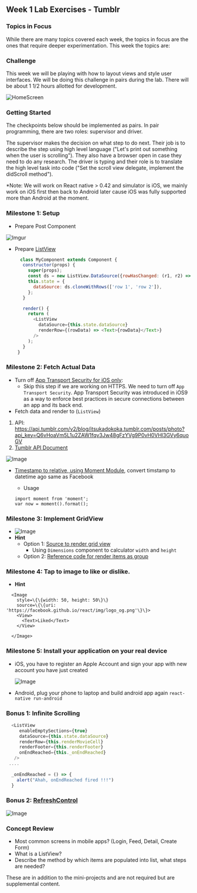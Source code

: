 ## Week 1 Lab Exercises - Tumblr

### Topics in Focus

While there are many topics covered each week, the topics in focus are the ones that require deeper experimentation. This week the topics are:

### Challenge

This week we will be playing with how to layout views and style user interfaces. We will be doing this challenge in pairs during the lab. There will be about 1 1/2 hours allotted for development.

![HomeScreen](http://i.imgur.com/kHx0sJj.png)

### Getting Started
The checkpoints below should be implemented as pairs. In pair programming, there are two roles: supervisor and driver.

The supervisor makes the decision on what step to do next. Their job is to describe the step using high level language ("Let's print out something when the user is scrolling"). They also have a browser open in case they need to do any research. The driver is typing and their role is to translate the high level task into code ("Set the scroll view delegate, implement the didScroll method").

*Note: We will work on React native > 0.42 and simulator is iOS, we mainly work on iOS first then back to Android later cause iOS was fully supported more than Android at the moment.

### Milestone 1: Setup
     
 * Prepare Post Component

![Imgur](http://i.imgur.com/c7a2ADf.png)

 * Prepare [ListView](http://facebook.github.io/react-native/releases/0.42/docs/listview.html#listview)

     ```javascript
       class MyComponent extends Component {
        constructor(props) {
          super(props);
          const ds = new ListView.DataSource({rowHasChanged: (r1, r2) => r1 !== r2});
          this.state = {
            dataSource: ds.cloneWithRows(['row 1', 'row 2']),
          };
        }

        render() {
          return (
            <ListView
              dataSource={this.state.dataSource}
              renderRow={(rowData) => <Text>{rowData}</Text>}
            />
          );
        }
      }
     ```

### Milestone 2: Fetch Actual Data

 * Turn off [App Transport Security for iOS only](https://guides.codepath.com/ios/App-Transport-Security):
     - Skip this step if we are working on HTTPS. We need to turn off `App Transport Security`. App Transport Security was introduced in iOS9 as a way to enforce best practices in secure connections between an app and its back end.
 * Fetch data and render to (`ListView`)
 1. API: https://api.tumblr.com/v2/blog/itsukadokoka.tumblr.com/posts/photo?api_key=Q6vHoaVm5L1u2ZAW1fqv3Jw48gFzYVg9P0vH0VHl3GVy6quoGV
 2. [Tumblr API Document](https://www.tumblr.com/docs/en/api/v2)

 ![Image](http://i.imgur.com/Hgw0d4Q.png)
  
 * [Timestamp to relative, using Moment Module](https://momentjs.com), convert timstamp to datetime ago same as Facebook
     * Usage
     
     ```
     import moment from 'moment';
     var now = moment().format();
     ```
     
### Milestone 3: Implement GridView

* ![Image](http://i.imgur.com/YwtKBEi.jpg)
* **Hint**
     * Option 1: [Source to render grid view](http://stackoverflow.com/questions/29394297/listview-grid-in-react-native)    
          * Using `Dimensions` component to calculator `width` and `height`
     * Option 2: [Reference code for render items as group](https://github.com/lucholaf/react-native-grid-view/blob/master/index.js)

### Milestone 4: Tap to image to like or dislike.

* **Hint**

```
  <Image
    style=\{\{width: 50, height: 50\}\}
    source=\{\{uri: 'https://facebook.github.io/react/img/logo_og.png'\}\}>
    <View>
      <Text>Liked</Text>
    </View>

  </Image>
```

### Milestone 5: Install your application on your real device
* iOS, you have to register an Apple Account and sign your app with new account you have just created

     ![Image](http://i.imgur.com/s2qXB7m.png)

* Android, plug your phone to laptop and build android app again `react-native run-android`

### Bonus 1: Infinite Scrolling

```javascript
  <ListView
     enableEmptySections={true}
     dataSource={this.state.dataSource}
     renderRow={this.renderMovieCell}
     renderFooter={this.renderFooter}     
     onEndReached={this._onEndReached}
   />
 ....
 
  _onEndReached = () => {
    alert("Ahah, onEndReached fired !!!")
  }

```

### Bonus 2: [RefreshControl](http://facebook.github.io/react-native/releases/0.41/docs/refreshcontrol.html#refreshcontrol)

![Image](https://media.giphy.com/media/3o7buaVzXqxpRxRh96/giphy.gif)

### Concept Review

* Most common screens in mobile apps? (Login, Feed, Detail, Create Form)
* What is a ListView?
* Describe the method by which items are populated into list, what steps are needed?

These are in addition to the mini-projects and are not required but are supplemental content.
